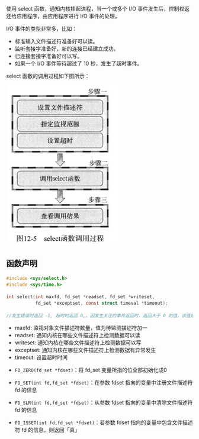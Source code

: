 使用 select 函数，通知内核挂起进程，当一个或多个 I/O 事件发生后，控制权返还给应用程序，由应用程序进行 I/O 事件的处理。

I/O 事件的类型非常多，比如： 
+ 标准输入文件描述符准备好可以读。
+ 监听套接字准备好，新的连接已经建立成功。
+ 已连接套接字准备好可以写。
+ 如果一个 I/O 事件等待超过了 10 秒，发生了超时事件。


select 函数的调用过程如下图所示：

![](../images/select_process.png)

## 函数声明

```c
#include <sys/select.h>
#include <sys/time.h>

int select(int maxfd, fd_set *readset, fd_set *writeset,
           fd_set *exceptset, const struct timeval *timeout);

//发生错误时返回 -1, 超时时返回 0,。因发生关注的事件返回时，返回大于 0 的值，该值是发生事件的文件描述符数。
```

+ maxfd: 监视对象文件描述符数量，值为待监测描述符加一
+ readset: 通知内核在哪些文件描述符上检测数据可以读
+ writeset: 通知内核在哪些文件描述符上检测数据可以写
+ exceptset: 通知内核在哪些文件描述符上检测数据有异常发生
+ timeout: 设置超时时间



-   `FD_ZERO(fd_set *fdset)`：将 fd_set 变量所指的位全部初始化成0
    
-   `FD_SET(int fd,fd_set *fdset)`：在参数 fdset 指向的变量中注册文件描述符 fd 的信息
    
-   `FD_SLR(int fd,fd_set *fdset)`：从参数 fdset 指向的变量中清除文件描述符 fd 的信息
    
-   `FD_ISSET(int fd,fd_set *fdset)`：若参数 fdset 指向的变量中包含文件描述符 fd 的信息，则返回「真」